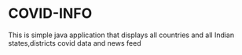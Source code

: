 # COVID-INFO
This is simple java application that displays all countries and all Indian states,districts covid data and news feed

 

 

 

 

 





 

 

 

 

 



